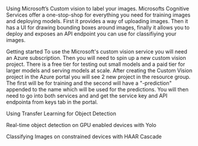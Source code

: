 Using Microsoft’s Custom vision to label your images.
Microsofts Cognitive Services offer a one-stop-shop for everything you need for training images and deploying models.  First it provides a way of uploading images.  Then it has a UI for drawing bounding boxes around images, finally it allows you to deploy and exposes an API endpoint you can use for classifiying your images.  

Getting started
To use the Microsoft's custom vision service you will need an Azure subscription.  Then you will need to spin up a new custom vision project.  There is a free tier for testing out small models and a paid tier for larger models and serving models at scale.  After creating the Custom Vision project in the Azure portal you will see 2 new project in the resource group.  The first will be for training and the second will have a "-prediction" appended to the name which will be used for the predictions.  You will then need to go into both services and and get the service key and API endpointa from keys tab in the portal. 






Using Transfer Learning for Object Detection

Real-time object detection on GPU enabled devices with Yolo

Classifying Images on constrained devices with HAAR Cascade


